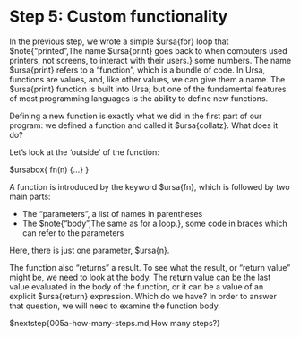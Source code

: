 # Step 5: Custom functionality

In the previous step, we wrote a simple $ursa{for} loop that $note{“printed”,The name $ursa{print} goes back to when computers used printers\, not screens\, to interact with their users.} some numbers. The name $ursa{print} refers to a “function”, which is a bundle of code. In Ursa, functions are values, and, like other values, we can give them a name. The $ursa{print} function is built into Ursa; but one of the fundamental features of most programming languages is the ability to define new functions.

Defining a new function is exactly what we did in the first part of our program: we defined a function and called it $ursa{collatz}. What does it do?

Let’s look at the ‘outside’ of the function:

$ursabox{
fn(n) {…}
}

A function is introduced by the keyword $ursa{fn}, which is followed by two main parts:

* The “parameters”, a list of names in parentheses
* The $note{“body”,The same as for a loop.}, some code in braces which can refer to the parameters

Here, there is just one parameter, $ursa{n}.

The function also “returns” a result. To see what the result, or “return value” might be, we need to look at the body. The return value can be the last value evaluated in the body of the function, or it can be a value of an explicit $ursa{return} expression. Which do we have? In order to answer that question, we will need to examine the function body.

$nextstep{005a-how-many-steps.md,How many steps?}